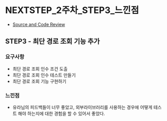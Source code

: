 # NEXTSTEP_2주차_STEP3_느낀점

- [Source and Code Review](https://github.com/next-step/atdd-subway-path/pull/220)

## STEP3 - 최단 경로 조회 기능 추가

### 요구사항

- 최단 경로 조회 인수 조건 도출
- 최단 경로 조회 인수 테스트 만들기
- 최단 경로 조회 기능 구현하기

### 느낀점

- 유라님의 피드백들이 너무 좋았고, 외부라이브러리를 사용하는 경우에 어떻게 테스트 해야 하는지에 대한 경험을 할 수 있어서 좋았다.
